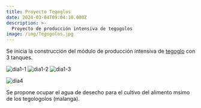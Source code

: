 ```yaml
---
title: Proyecto Tegoglos
date: 2024-03-04T09:04:10.000Z
description: >-
  Proyecto de producción intensiva de tegogolos
image: /img/Tegogolos.jpg
---
```


Se inicia la construcción del módulo de producción intensiva de [tegoglo](https://es.wikipedia.org/wiki/Pomacea) con 3 tanques.

![dia1-1](/img/0503-1.jpg) 
![dia1-2](/img/0503-2.jpg)
![dia1-3](/img/0503-3.jpg)

![dia4](/img/0507.jpg)

Se propone ocupar el agua de desecho para el cultivo del alimento msimo de los tegologolos (malanga).
